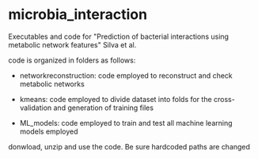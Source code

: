 # microbia_interaction

Executables and code for "Prediction of bacterial interactions using metabolic network features" Silva et al.

code is organized in folders as follows:

- networkreconstruction: code employed to reconstruct and check metabolic networks

- kmeans: code employed to divide dataset into folds for the cross-validation and generation of training files

- ML_models: code employed to train and test all machine learning models employed

donwload, unzip and use the code. Be sure hardcoded paths are changed
